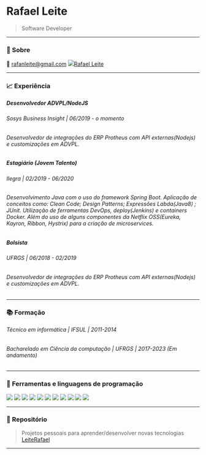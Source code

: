 # Rafael Leite
> Software Developer
---
### :memo: Sobre
:email: rafanleite@gmail.com
<img src="https://img.icons8.com/ios-filled/50/000000/linkedin.png"/><a href="https://www.linkedin.com/in/rafanleite/">Rafael Leite</a>

---

### :chart_with_upwards_trend: Experiência

##### Desenvolvedor ADVPL/NodeJS
###### *Sosys Business Insight | 06/2019 - o momento*
###### Desenvolvedor de integrações do ERP Protheus com API externas(Nodejs) e customizações em ADVPL. 

##### Estagiário (Jovem Talento)
###### *Ilegra | 02/2019 - 06/2020*
###### Desenvolvimento Java com o uso do framework Spring Boot. Aplicação de conceitos como: Clean Code; Design Patterns; Expressões Labda(Java8) ; JUnit. Utilização de ferramentas DevOps, deploy(Jenkins) e containers Docker. Além do uso de alguns componentes da Netflix OSS(Eureka, Kayron, Ribbon, Hystrix) para a criação de microservices. 

##### Bolsista 
###### *UFRGS | 06/2018 - 02/2019*
###### Desenvolvedor de integrações do ERP Protheus com API externas(Nodejs) e customizações em ADVPL. 
---

### :books: Formação 
###### Técnico em informática | IFSUL | 2011-2014
###### Bacharelado em Ciência da computação | UFRGS | 2017-2023 (Em andamento)
---

### :wrench: Ferramentas e linguagens de programação

<img src="https://img.icons8.com/color/48/000000/nodejs.png"/> <img src="https://img.icons8.com/material-sharp/48/000000/github.png"/>  <img src="https://img.icons8.com/color/48/000000/npm.png"/> <img src="https://img.icons8.com/color/48/000000/mongodb.png"/> <img src="https://img.icons8.com/color/48/000000/heroku.png"/> <img src="https://img.icons8.com/color/48/000000/java-coffee-cup-logo.png"/> <img src="https://img.icons8.com/ios/50/000000/mysql-logo.png"/> <img src="https://img.icons8.com/color/48/000000/docker.png"/> <img src="https://img.icons8.com/ios-filled/50/000000/javascript.png"/> <img src="https://img.icons8.com/color/48/000000/c-programming.png"/> <img src="https://img.icons8.com/color/48/000000/typescript.png"/>

--- 

### :file_folder: Repositório 
> Projetos pessoais para aprender/desenvolver novas tecnologias 
<a href="https://github.com/LeiteRafael/">LeiteRafael</a>

---
